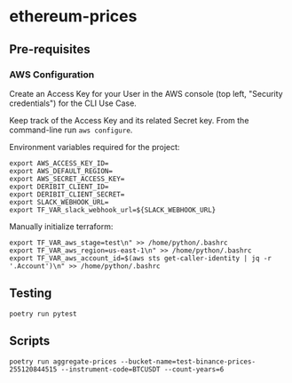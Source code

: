 # ethereum-prices

## Pre-requisites

### AWS Configuration
Create an Access Key for your User in the AWS console (top left, "Security credentials") for the CLI Use Case.

Keep track of the Access Key and its related Secret key. From the command-line run `aws configure`.

Environment variables required for the project:

```
export AWS_ACCESS_KEY_ID=
export AWS_DEFAULT_REGION=
export AWS_SECRET_ACCESS_KEY=
export DERIBIT_CLIENT_ID=
export DERIBIT_CLIENT_SECRET=
export SLACK_WEBHOOK_URL=
export TF_VAR_slack_webhook_url=${SLACK_WEBHOOK_URL}
```

Manually initialize terraform:
```
export TF_VAR_aws_stage=test\n" >> /home/python/.bashrc
export TF_VAR_aws_region=us-east-1\n" >> /home/python/.bashrc
export TF_VAR_aws_account_id=$(aws sts get-caller-identity | jq -r '.Account')\n" >> /home/python/.bashrc
```

## Testing

`poetry run pytest`

## Scripts

`poetry run aggregate-prices --bucket-name=test-binance-prices-255120844515 --instrument-code=BTCUSDT --count-years=6`
